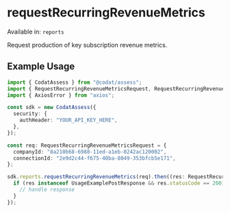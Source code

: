 # requestRecurringRevenueMetrics
Available in: `reports`

Request production of key subscription revenue metrics.

## Example Usage
```typescript
import { CodatAssess } from "@codat/assess";
import { RequestRecurringRevenueMetricsRequest, RequestRecurringRevenueMetricsResponse } from "@codat/assess/dist/sdk/models/operations";
import { AxiosError } from "axios";

const sdk = new CodatAssess({
  security: {
    authHeader: "YOUR_API_KEY_HERE",
  },
});

const req: RequestRecurringRevenueMetricsRequest = {
  companyId: "8a210b68-6988-11ed-a1eb-0242ac120002",
  connectionId: "2e9d2c44-f675-40ba-8049-353bfcb5e171",
};

sdk.reports.requestRecurringRevenueMetrics(req).then((res: RequestRecurringRevenueMetricsResponse | AxiosError) => {
  if (res instanceof UsageExamplePostResponse && res.statusCode == 200) {
    // handle response
  }
});
```